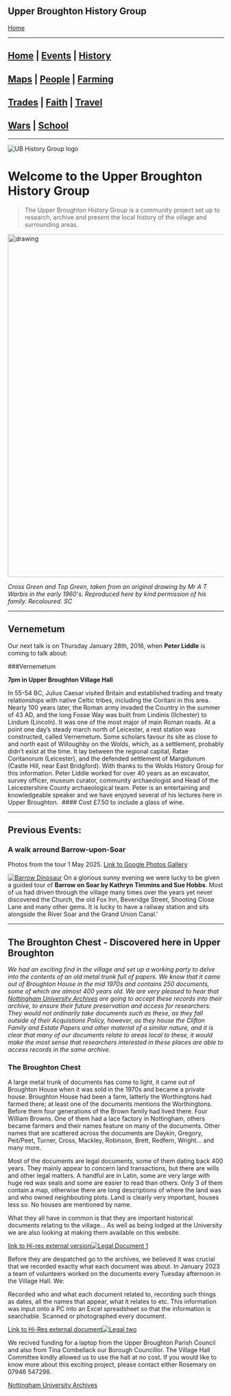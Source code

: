 ## Upper Broughton History Group

[Home](https://simon-scmp.github.io/Upper-Broughton-History/)


---
## [Home](index.md) | [Events](/Events/events.md) | [History](/History/walking.md)
## [Maps](/Maps/maps.md) | [People](/People/people.md) | [Farming](/Farming/Early_Farming.md)
## [Trades](/Trades/Baileys.md) | [Faith](/Faith/faith.md) | [Travel](/Travel/railway_accident.md)
## [Wars](/Wars/wars.md) | [School](/School/School_History.md)

---

![UB History Group logo](Home/UBHistory_Group_600.png)



# Welcome to the Upper Broughton History Group

>The Upper Broughton History Group is a community project set up to research, archive and present the local history of the village and surrounding areas.

<img src="Home/Pi_Draw_colour_web.webp" alt="drawing" width="800"/>

*Cross Green and Top Green, taken from an original drawing by Mr A T Warbis in the early 1960's. Reproduced here by kind permission of his family. Recoloured. SC*

---

## Vernemetum

Our next talk is on Thursday January 28th, 2016, when **Peter Liddle** is coming to talk about:

###Vernemetum

**7pm in Upper Broughton Village Hall**

In 55-54 BC, Julius Caesar visited Britain and established trading and treaty relationships with native Celtic tribes, including the Coritani in this area. Nearly 100 years later, the Roman army invaded the Country in the summer of 43 AD, and the long Fosse Way was built from Lindinis (Ilchester) to Lindum (Lincoln). It was one of the most major of main Roman roads. At a point one day’s steady march north of Leicester, a rest station was constructed, called Vernemetum. Some scholars favour its site as close to and north east of Willoughby on the Wolds, which, as a settlement, probably didn’t exist at the time. It lay between the regional capital, Ratae Coritanorum (Leicester), and the defended settlement of Margidunum (Castle Hill, near East Bridgford).
With thanks to the Wolds History Group for this information.
Peter Liddle worked for over 40 years as an excavator, survey officer, museum curator, community archaeologist and Head of the Leicestershire County archaeological team. Peter is an entertaining and knowledgeable speaker and we have enjoyed several of his lectures here in Upper Broughton. 
 #### Cost £7.50 to include a glass of wine.

---

## Previous Events:

### A walk arround Barrow-upon-Soar
Photos from the tour 1 May 2025.
[Link to Google Photos Gallery](https://photos.app.goo.gl/asoQ2nK2aGNHMv9A9)


[![Barrow Dinosaur](/images/barrow_dino.jpg)](https://photos.app.goo.gl/asoQ2nK2aGNHMv9A9)
On a glorious sunny evening we were lucky to be given a guided tour of **Barrow on Soar by Kathryn Timmins and Sue Hobbs**. Most of us had driven through the village many times over the years yet never discovered the Church, the old Fox Inn, Beveridge Street, Shooting Close Lane and many other gems. It is lucky to have a railway station and sits alongside the River Soar and the Grand Union Canal.'



---


## The Broughton Chest - Discovered here in Upper Broughton

*We had an exciting find in the village and set up a working party to delve into the contents of an old metal trunk full of papers. We know that it came out of Broughton House in the mid 1970s and contains 250 documents, some of which are almost 400 years old. We are very pleased to hear that [Nottingham University Archives](https://www.nottingham.ac.uk/manuscriptsandspecialcollections/collections/allcollections/university.aspx) are going to accept these records into their archive, to ensure their future preservation and access for researchers. They would not ordinarily take documents such as these, as they fall outside of their Acquistions Policy, however, as they house the Clifton Family and Estate Papers and other material of a similar nature, and it is clear that many of our documents relate to areas local to these, it would make the most sense that researchers interested in these places are able to access records in the same archive.*

### The Broughton Chest

A large metal trunk of documents has come to light, it came out of Broughton House when it was sold in the 1970s and became a private house. Broughton House had been a farm, latterly the Worthingtons had farmed there; at least one of the documents mentions the Worthingtons. Before them four generations of the Brown family had lived there. Four William Browns. One of them had a lace factory in Nottingham, others became farmers and their names feature on many of the documents. Other names that are scattered across the documents are Daykin, Gregory, Peit/Peet, Turner, Cross, Mackley, Robinson, Brett, Redfern, Wright… and many more.

Most of the documents are legal documents, some of them dating back 400 years. They mainly appear to concern land transactions, but there are wills and other legal matters. A handful are in Latin, some are very large with huge red wax seals and some are easier to read than others. Only 3 of them contain a map, otherwise there are long descriptions of where the land was and who owned neighbouting plots. Land is clearly very important, houses less so. No houses are mentioned by name.

What they all have in common is that they are important historical documents relating to the village… As well as being lodged at the University we are also looking at making them available on this website.

[link to Hi-res external version![Legal Document 1](Home/Doc1.png)](https://drive.google.com/file/d/1BgCuPgpLaJxIizVXMB41hyct79dm4saH/view?usp=sharing)

Before they are despatched go to the archives, we believed it was crucial that we recorded exactly what each document was about. In January 2023 a team of volunteers worked on the documents every Tuesday afternoon in the Village Hall. We:

Recorded who and what each document related to, recording such things as dates, all the names that appear, what it relates to etc. This information was input onto a PC into an Excel spreadsheet so that the information is searchable.
Scanned or photographed every document.

[Link to Hi-Res external document![Legal two](Home/Doc2.png)](https://drive.google.com/file/d/1qJwWfbXcz_hpzKzPiK-2013sXPf_G7NS/view?usp=sharing)

We recived funding for a laptop from the Upper Broughton Parish Council and also from Tina Combellack our Borough Councillor. The Village Hall Committee kindly allowed us to use the hall at no cost. If you would like to know more about this exciting project, please contact either Rosemary on 07946 547298.

[Nottingham University Archives](https://www.nottingham.ac.uk/manuscriptsandspecialcollections/collections/allcollections/university.aspx)




